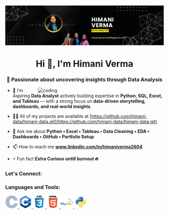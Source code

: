 ![logo](https://github.com/himani-data/himani-data/blob/main/Black%20and%20Yellow%20Web%20Developer%20LinkedIn%20Banner.png)
<h1 align="center">Hi 👋, I'm Himani Verma</h1>
<h3 align="center">🎯 Passionate about uncovering insights through Data Analysis</h3>

<img align="right" alt="coding" width="400" src="https://encrypted-tbn0.gstatic.com/images?q=tbn:ANd9GcSs9bwV8eRkJiIxH1IOiH9rk7tykqF92ahaM-38pZUyArldckN2o6FHllk&s">


- 🌱 I’m Aspiring **Data Analyst** actively building expertise in **Python, SQL, Excel, and Tableau** — with a strong focus on **data-driven storytelling, dashboards, and real-world insights**.
  
- 👨‍💻 All of my projects are available at [https://github.com/himani-data/himani-data.git](https://github.com/himani-data/himani-data.git)

- 💬 Ask me about **Python • Excel • Tableau • Data Cleaning • EDA • Dashboards • GitHub • Portfolio Setup**

- 📫 How to reach me **www.linkedin.com/in/himaniverma2604**

- ⚡ Fun fact **Extra Curious untill burnout 🔥**

<h3 align="left">Let's Connect:</h3>
<p align="left">
</p>

<h3 align="left">Languages and Tools:</h3>
<p align="left"> <a href="https://www.cprogramming.com/" target="_blank" rel="noreferrer"> <img src="https://raw.githubusercontent.com/devicons/devicon/master/icons/c/c-original.svg" alt="c" width="40" height="40"/> </a> <a href="https://www.w3schools.com/cpp/" target="_blank" rel="noreferrer"> <img src="https://raw.githubusercontent.com/devicons/devicon/master/icons/cplusplus/cplusplus-original.svg" alt="cplusplus" width="40" height="40"/> </a> <a href="https://www.w3schools.com/css/" target="_blank" rel="noreferrer"> <img src="https://raw.githubusercontent.com/devicons/devicon/master/icons/css3/css3-original-wordmark.svg" alt="css3" width="40" height="40"/> </a> <a href="https://www.w3.org/html/" target="_blank" rel="noreferrer"> <img src="https://raw.githubusercontent.com/devicons/devicon/master/icons/html5/html5-original-wordmark.svg" alt="html5" width="40" height="40"/> </a> <a href="https://www.mysql.com/" target="_blank" rel="noreferrer"> <img src="https://raw.githubusercontent.com/devicons/devicon/master/icons/mysql/mysql-original-wordmark.svg" alt="mysql" width="40" height="40"/> </a> <a href="https://www.python.org" target="_blank" rel="noreferrer"> <img src="https://raw.githubusercontent.com/devicons/devicon/master/icons/python/python-original.svg" alt="python" width="40" height="40"/> </a> </p>
